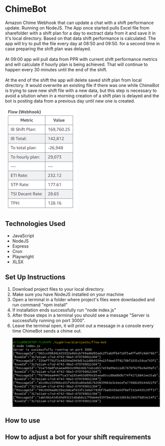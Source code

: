 # ChimeBot
Amazon Chime Webhook that can update a chat with a shift performance update. Running on NodeJS. The App once started pulls Excel file from sharefolder with a shift plan for a day to exctract data from it and save it in it's local directory. Based on that data shift performance is calculated. The app will try to pull the file every day at 08:50 and 09:50. for a second time in case preparing the shift plan was delayed. <br><br>
At 09:00 app will pull data from PPR with current shift performance metrics and will calculate if hourly plan is being achieved. That will continue to happen every 30 minutes until the end of the shift. <br><br>
At the end of the shift the app will delete saved shift plan from local directory. It would overwrite an existing file if there was one while ChimeBot is trying to save new shift file with a new data, but this step is necessary to avoid a sitution when in a morning creation of a shift plan is delayed and the bot is posting data from a previous day until new one is created.

![](https://github.com/lukablasi/ChimeBot/blob/main/screenshots/flowbot.PNG)

## Technologies Used
<ul>
  <li>JavaScript</li>
  <li>NodeJS</li>
  <li>Express</li>
  <li>Cron</li>
  <li>Playwright</li>
  <li>XLSX</li>
</ul>

## Set Up Instructions
<ol>
  <li>Download project files to your local directory.</li>
  <li>Make sure you have NodeJS installed on your machine</li>
  <li>Open a terminal in a folder where project's files were downlaoded and run command "npm install"</li>
  <li>If installation ends successfully run "node index.js"</li>
  <li>After those steps in a terminal you should see a message "Server is successfully running on port 3000".</li>
  <li>Leave the terminal open, it will print out a message in a console every time ChimeBot sends a chime out.</li>
  
  ![](https://github.com/lukablasi/ChimeBot/blob/main/screenshots/terminal.PNG)
  
</ol>

## How to use


## How to adjust a bot for your shift requirements
